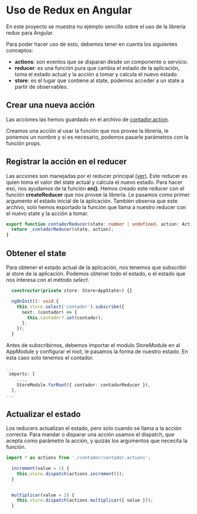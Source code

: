 # Uso de Redux en Angular

En este proyecto se muestra nu ejemplo sencillo sobre el uso de la librería redux para Angular.

Para poder hacer uso de esto, debemos tener en cuenta los siguientes conceptos:

- **actions**: son eventos que se disparan desde un componente o servicio.
- **reducer**: es una función pura que cambia el estado de la aplicación, toma el estado actual y la acción a tomar y calcula el nuevo estado.
- **store**: es el lugar que contiene al state, podemos acceder a un state a partir de observables.

## Crear una nueva acción

Las acciones las hemos guardado en el archivo de [contador.action]('/src/app/contador/contador.actions.ts').

Creamos una acción al usar la función que nos provee la librería, le ponemos un nombre y si es necesario, podemos pasarle parámetros con la función props.

## Registrar la acción en el reducer

Las acciones son manejadas por el reducer principal [(ver)]('/src/app/contador/contador.reducer.ts'). Este reducer es quien toma el valor del state actual y calcula el nuevo estado. Para hacer eso, nos ayudamos de la función **on()**. Hemos creado este reducer con el función **createReducer** que nos provee la librería. Le pasamos como primer argumento el estado inicial de la aplicación.
También observa que este archivo, solo hemos exportado la función que llama a nuestro reducer con el nuevo state y la acción a tomar.

```typescript
export function contadorReducer(state: number | undefined, action: Action) {
  return _contadorReducer(state, action);
}
```

## Obtener el state

Para obtener el estado actual de la aplicación, nos tenemos que subscribir al store de la aplicación. Podemos obtener todo el estado, o el estado que nos interesa con el método _select_.

```typescript
  constructor(private store: Store<AppState>) {}

  ngOnInit(): void {
    this.store.select('contador').subscribe({
      next: (contador) => {
        this.contador?.set(contador);
      },
    });
  }
```

Antes de subscribirnos, debemos importar el modulo StoreModule en al AppModule y configurar el root, le pasamos la forma de nuestro estado. En esta caso solo tenemos el contador.

```typescript
...
 imports: [
    ...,
    StoreModule.forRoot({ contador: contadorReducer }),
  ],
...

```

## Actualizar el estado

Los reducers actualizan el estado, pero solo cuando se llama a la acción correcta. Para mandar o disparar una acción usamos el dispatch, que acepta como parámetro la acción, y quizás los argumentos que nececita la función.

```typescript
import * as actions from './contador/contador.actions';

  increment(value = 1) {
    this.store.dispatch(actions.increment());
  }


  multiplicar(value = 2) {
    this.store.dispatch(actions.multiplicar({ value }));
  }

```
